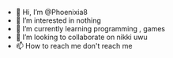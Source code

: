 - 👋 Hi, I’m @Phoenixia8
- 👀 I’m interested in nothing
- 🌱 I’m currently learning programming , games
- 💞️ I’m looking to collaborate on nikki uwu
- 📫 How to reach me don't reach me

<!---
Phoenixia8/Phoenixia8 is a ✨ special ✨ repository because its `README.md` (this file) appears on your GitHub profile.
You can click the Preview link to take a look at your changes.
--->
